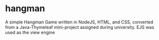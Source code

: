 # hangman
A simple Hangman Game written in NodeJS, HTML, and CSS, converted from a Java-Thymeleaf mini-project assigned during university. EJS was used as the view engine

